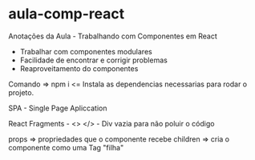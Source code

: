 # aula-comp-react

Anotações da Aula - Trabalhando com Componentes em React

- Trabalhar com componentes modulares
- Facilidade de encontrar e corrigir problemas
- Reaproveitamento do componentes

Comando => npm i <= Instala as dependencias necessarias para rodar o projeto.

SPA - Single Page Apliccation

React Fragments - <> </> - Div vazia para não poluir o código

props => propriedades que o componente recebe
children => cria o componente como uma Tag "filha"
